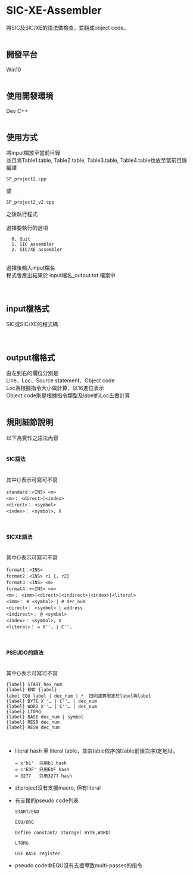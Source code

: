 # SIC-XE-Assembler
將SIC及SIC/XE的語法做檢查，並翻成object code。
<br> 
<br>

## 開發平台
Win10
<br>
<br>

## 使用開發環境
Dev C++
<br>
<br>

## 使用方式
將input檔放至當前目錄<br>
並且將Table1.table, Table2.table, Table3.table, Table4.table也放至當前目錄<br>
編譯

    SP_project2.cpp  
或

    SP_project2_v2.cpp

之後執行程式<br>
<br>
選擇要執行的選項<br>

      0. Quit
      1. SIC assembler
      2. SIC/XE assembler
      
<br>
選擇後輸入input檔名<br>
程式會產出結果於 input檔名_output.txt 檔案中<br>
<br> 
<br>


## input檔格式
SIC或SIC/XE的程式碼<br> 
<br> 
<br>

## output檔格式
由左到右的欄位分別是<br> 
Line、Loc、Source statement、Object code<br> 
Loc為根據指令大小做計算，以16進位表示<br> 
Object code則是根據指令類型及label的Loc去做計算
<br>
<br>


## 規則細節說明
以下為實作之語法內容<br>
<br>

#### SIC語法

<br>
其中{}表示可寫可不寫

    standard：<INS> <m>
    <m>： <direct>|<index>
    <direct>： <symbol>
    <index>： <symbol>, X
<br>

#### SICXE語法

<br>
其中{}表示可寫可不寫

    format1：<INS>
    format2：<INS> r1 {, r2} 
    format3：<INS> <m> 
    format4：+<INS> <m>
    <m>： <imm>|<direct>|<indirect>|<index>|<literal>
    <imm>： # <symbol> | # dec_num
    <direct>： <symbol> | address
    <indirect>： @ <symbol>
    <index>： <symbol>, X
    <literal>： = X''… | C''…
<br>

#### PSEUDO的語法

<br>
其中{}表示可寫可不寫

    {label} START hex_num
    {label} END {label}
    label EQU label | dec_num | *  四則運算限定於label與label
    {label} BYTE X''… | C''… | dec_num
    {label} WORD X''… | C''… | dec_num
    {label} LTORG
    {label} BASE dec_num | symbol
    {label} RESB dec_num
    {label} RESW dec_num
<br>

* literal hash 至 literal table，並由table依序(依table前後次序)定地址。

      = x'b1'  只用b1 hash
      = c'EOF' 只用EOF hash
      = 3277   只用3277 hash

* 此project沒有支援macro, 但有literal

* 有支援的pseudo code列表

      START/END

      EQU/ORG

      Define constant/ storage( BYTE,WORD)

      LTORG

      USE BASE register


* pseudo code中EQU沒有支援導致multi-passes的指令
